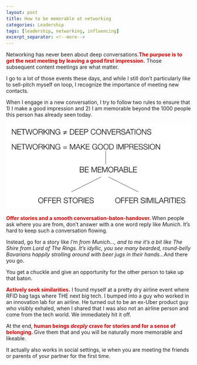 ```yaml
---
layout: post
title: How to be memorable at networking
categories: Leadership
tags: [leadership, networking, influencing]
excerpt_separator: <!--more-->
---
```


Networking has never been about deep conversations.<span style="color:#d40202; font-weight: bold">The purpose is to get the next meeting by leaving a good first impression.</span> Those subsequent content meetings are what matter.

I go to a lot of those events these days, and while I still don't particularly like to sell-pitch myself on loop, I recognize the importance of meeting new contacts.

When I engage in a new conversation, I try to follow two rules to ensure that 1) I make a good impression and 2) I am memorable beyond the 1000 people this person has already seen today.

![Networking](/images/networking.png "networking")

<!--more-->
<span style="color:#d40202; font-weight: bold">Offer stories and a smooth conversation-baton-handover. </span>
When people ask where you are from, don’t answer with a one word reply like <em>Munich</em>. It’s hard to keep such a conversation flowing.

Instead, go for a story like <em>I’m from Munich..., and to me it’s a bit like The Shire from Lord of The Rings. It’s idyllic, you see many bearded, round-belly Bavarians happily strolling around with beer jugs in their hands...</em>And there you go.

You get a chuckle and give an opportunity for the other person to take up that baton.

<span style="color:#d40202; font-weight: bold">Actively seek similarities.</span>
I found myself at a pretty dry airline event where RFID bag tags where THE next big tech. I bumped into a guy who worked in an innovation lab for an airline. He turned out to be an ex-Uber product guy who visibly exhaled, when I shared that I was also not an airline person and come from the tech world. We immediately hit it off.

At the end, <span style="color:#d40202; font-weight: bold">human beings <em>deeply</em> crave for stories and for a sense of belonging. </span>Give them that and you will be naturally more memorable and likeable.

It actually also works in social settings, ie when you are meeting the friends or parents of your partner for the first time.